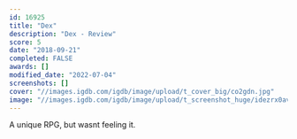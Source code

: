 ```yaml
---
id: 16925
title: "Dex"
description: "Dex - Review"
score: 5
date: "2018-09-21"
completed: FALSE
awards: []
modified_date: "2022-07-04"
screenshots: []
cover: "//images.igdb.com/igdb/image/upload/t_cover_big/co2gdn.jpg"
image: "//images.igdb.com/igdb/image/upload/t_screenshot_huge/idezrx0avzw5hjx4y4mk.jpg"
---
```

A unique RPG, but wasnt feeling it.